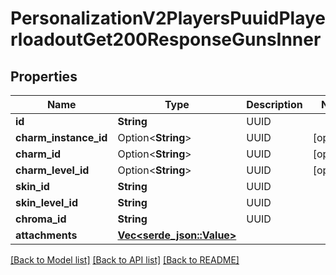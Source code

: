 # PersonalizationV2PlayersPuuidPlayerloadoutGet200ResponseGunsInner

## Properties

Name | Type | Description | Notes
------------ | ------------- | ------------- | -------------
**id** | **String** | UUID | 
**charm_instance_id** | Option<**String**> | UUID | [optional]
**charm_id** | Option<**String**> | UUID | [optional]
**charm_level_id** | Option<**String**> | UUID | [optional]
**skin_id** | **String** | UUID | 
**skin_level_id** | **String** | UUID | 
**chroma_id** | **String** | UUID | 
**attachments** | [**Vec<serde_json::Value>**](serde_json::Value.md) |  | 

[[Back to Model list]](../README.md#documentation-for-models) [[Back to API list]](../README.md#documentation-for-api-endpoints) [[Back to README]](../README.md)


